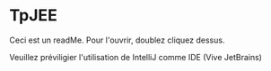 # TpJEE
Ceci est un readMe.
Pour l'ouvrir, doublez cliquez dessus.

Veuillez préviligier l'utilisation de IntelliJ comme IDE (Vive JetBrains)
